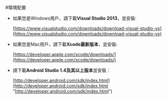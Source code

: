 #環境配置

- 如果您是Windows用戶，請下載**Visual Studio 2013**，並安裝:

    [https://www.visualstudio.com/downloads/download-visual-studio-vs](https://www.visualstudio.com/downloads/download-visual-studio-vs)

- 如果您是Mac用戶，請下載**Xcode最新版本**，並安裝:

    [https://developer.apple.com/xcode/downloads/](https://developer.apple.com/xcode/downloads/)

- 請下載**Android Studio 1.4及其以上版本**並安裝：

    [http://developer.android.com/sdk/index.html](http://developer.android.com/sdk/index.html "http://developer.android.com/sdk/index.html")
